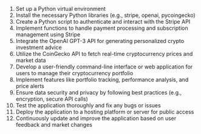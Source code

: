 1. Set up a Python virtual environment
2. Install the necessary Python libraries (e.g., stripe, openai, pycoingecko)
3. Create a Python script to authenticate and interact with the Stripe API
4. Implement functions to handle payment processing and subscription management using Stripe
5. Integrate the OpenAI GPT-3 API for generating personalized crypto investment advice
6. Utilize the CoinGecko API to fetch real-time cryptocurrency prices and market data
7. Develop a user-friendly command-line interface or web application for users to manage their cryptocurrency portfolio
8. Implement features like portfolio tracking, performance analysis, and price alerts
9. Ensure data security and privacy by following best practices (e.g., encryption, secure API calls)
10. Test the application thoroughly and fix any bugs or issues
11. Deploy the application to a hosting platform or server for public access
12. Continuously update and improve the application based on user feedback and market changes